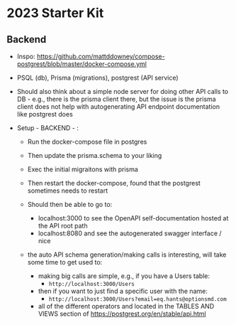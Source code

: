 # 2023 Starter Kit 


## Backend 
- Inspo: https://github.com/mattddowney/compose-postgrest/blob/master/docker-compose.yml 
- PSQL (db), Prisma (migrations), postgrest (API service)
- Should also think about a simple node server for doing other API calls to DB - e.g., there is the prisma client there, but the issue is the prisma client does not help with autogenerating API endpoint documentation like postgrest does 

- Setup - BACKEND - : 
    - Run the docker-compose file in postgres
    - Then update the prisma.schema to your liking 
    - Exec the initial migraitons with prisma 
    - Then restart the docker-compose, found that the postgrest sometimes needs to restart
    - Should then be able to go to:
        - localhost:3000 to see the OpenAPI self-documentation hosted at the API root path
        - localhost:8080 and see the autogenerated swagger interface / nice  

    - the auto API schema generation/making calls is interesting, will take some time to get used to: 
        - making big calls are simple, e.g., if you have a Users table: 
            - `http://localhost:3000/Users`
        - then if you want to just find a specific user with the name: 
            - `http://localhost:3000/Users?email=eq.hants@optionsmd.com` 
        - all of the different operators and located in the TABLES AND VIEWS section of https://postgrest.org/en/stable/api.html 
